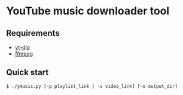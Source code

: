 # YouTube music downloader tool

## Requirements

- [yt-dlp](https://github.com/yt-dlp/yt-dlp/tree/master)
- [ffmpeg](https://ffmpeg.org/)

## Quick start
```console
$ ./ymusic.py [-p playlist_link | -v video_link] [-o output_dir]
```

